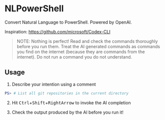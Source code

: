 # NLPowerShell

Convert Natural Language to PowerShell. Powered by OpenAI.

Inspiration: https://github.com/microsoft/Codex-CLI

> NOTE: Nothing is perfect! Read and check the commands thoroughly before you run them. Treat the AI generated commands as commands you find on the internet (because they are commands from the internet). Do not run a command you do not understand.

## Usage

1. Describe your intention using a comment

```powershell
PS> # List all git repositories in the current directory
```

2. Hit <kbd>Ctrl</kbd>+<kbd>Shift</kbd>+<kbd>RightArrow</kbd> to invoke the AI completion

3. Check the output produced by the AI before you run it!
